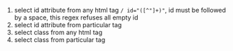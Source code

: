 1. select id attribute from any html tag
  `/ id="([^"]+)"`, id must be followed by a space, this regex refuses all empty id
2. select id attribute from particular tag
3. select class from any html tag
4. select class from particular tag

